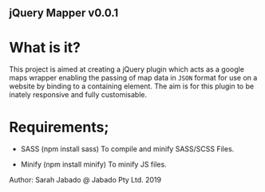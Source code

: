 ##  jQuery Mapper v0.0.1

# What is it?
This project is aimed at creating a jQuery plugin which acts as a google maps wrapper enabling the passing of map data in `JSON` format for use on a website by binding to a containing element. The aim is for this plugin to be inately responsive and fully customisable.

# Requirements;
- SASS (npm install sass)
To compile and minify SASS/SCSS Files.

- Minify (npm install minify)
To minify JS files.

Author: Sarah Jabado @ Jabado Pty Ltd. 2019